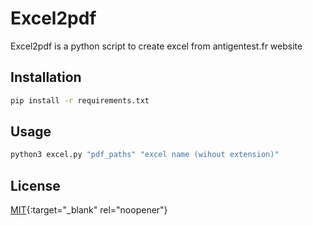 # Excel2pdf 
Excel2pdf is a python script to create excel from antigentest.fr website
## Installation


```bash
pip install -r requirements.txt
```

## Usage

```python
python3 excel.py "pdf_paths" "excel name (wihout extension)"
```

## License
[MIT](https://raw.githubusercontent.com/danhab05/pdf2excel/master/LICENSE){:target="_blank" rel="noopener"}
